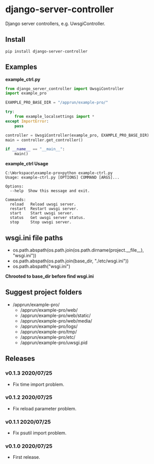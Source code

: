 # django-server-controller

Django server controllers, e.g. UwsgiController.

## Install

```shell
pip install django-server-controller
```

## Examples

**example_ctrl.py**

```python
from django_server_controller import UwsgiController
import example_pro

EXAMPLE_PRO_BASE_DIR = "/apprun/example-pro/"

try:
    from example_localsettings import *
except ImportError:
    pass

controller = UwsgiController(example_pro, EXAMPLE_PRO_BASE_DIR)
main = controller.get_controller()

if __name__ == "__main__":
    main()
```

**example_ctrl Usage**

```shell
C:\Workspace\example-pro>python example-ctrl.py
Usage: example-ctrl.py [OPTIONS] COMMAND [ARGS]...

Options:
  --help  Show this message and exit.

Commands:
  reload   Reload uwsgi server.
  restart  Restart uwsgi server.
  start    Start uwsgi server.
  status   Get uwsgi server status.
  stop     Stop uwsgi server.
```

## wsgi.ini file paths

- os.path.abspath(os.path.join(os.path.dirname(project.&#95;&#95;file&#95;&#95;), "wsgi.ini"))
- os.path.abspath(os.path.join(base_dir, "./etc/wsgi.ini"))
- os.path.abspath("wsgi.ini")

**Chrooted to base_dir before find wsgi.ini**

## Suggest project folders

- /apprun/example-pro/
   - /apprun/example-pro/web/
   - /apprun/example-pro/web/static/
   - /apprun/example-pro/web/media/
   - /apprun/example-pro/logs/
   - /apprun/example-pro/tmp/
   - /apprun/example-pro/etc/
   - /apprun/example-pro/uwsgi.pid

## Releases

### v0.1.3 2020/07/25

- Fix time import problem.

### v0.1.2 2020/07/25

- Fix reload parameter problem.

### v0.1.1 2020/07/25

- Fix psutil import problem.

### v0.1.0 2020/07/25

- First release.
